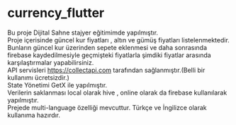 # currency_flutter

Bu proje Dijital Sahne stajyer eğitimimde yapılmıştır.<br> 
Proje içerisinde güncel kur fiyatları , altın ve gümüş fiyatları listelenmektedir. Bunların güncel kur üzerinden sepete eklenmesi ve daha sonrasında firebase kaydedilmesiyle geçmişteki fiyatlarla şimdiki fiyatlar arasında karşılaştırmalar yapabilirsiniz.<br> 
API servisleri https://collectapi.com tarafından sağlanmıştır.(Belli bir kullanımı ücretsizdir.)<br> 
State Yönetimi GetX ile yapılmıştır.<br> 
Verilerin saklanması local olarak hive , online olarak da firebase kullanılarak yapılmıştır.<br> 
Prejede multi-language özelliği mevcuttur. Türkçe ve İngilizce olarak kullanıma hazırdır.
